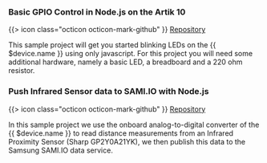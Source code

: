 ### Basic GPIO Control in Node.js on the Artik 10

{{> icon class="octicon octicon-mark-github" }}
[Repository](https://github.com/resin-io-projects/artik-gpio-node)

This sample project will get you started blinking LEDs on the {{ $device.name }} using only javascript. For this project you will need some additional hardware, namely a basic LED, a breadboard and a 220 ohm resistor.

### Push Infrared Sensor data to SAMI.IO with Node.js

{{> icon class="octicon octicon-mark-github" }}
[Repository](https://github.com/resin-io-projects/resin-artik-cloud-publisher)

In this sample project we use the onboard analog-to-digital converter of the {{ $device.name }} to read distance measurements from an Infrared Proximity Sensor (Sharp GP2Y0A21YK), we then publish this data to the Samsung SAMI.IO data service.
